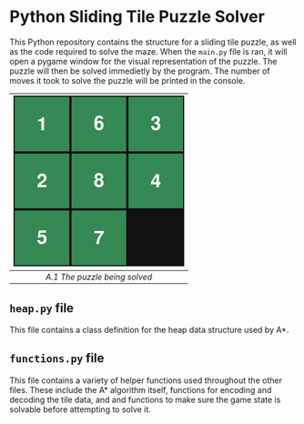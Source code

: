 # Python Sliding Tile Puzzle Solver

This Python repository contains the structure for a sliding tile puzzle, as well as the code required to solve the maze.
When the `main.py` file is ran, it will open a pygame window for the visual representation of the puzzle. The puzzle will then be solved immedietly by the program.
The number of moves it took to solve the puzzle will be printed in the console.

| ![alt text](res/puzzle_gif.gif) |
|:--:|
| *A.1 The puzzle being solved* |

## `heap.py` file
This file contains a class definition for the heap data structure used by A*.

## `functions.py` file
This file contains a variety of helper functions used throughout the other files. These include the A* algorithm itself, functions for encoding and decoding the tile data, and and functions to make sure the game state is solvable before attempting to solve it.

